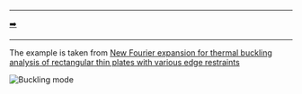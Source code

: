 ***
[➡️](../README.md "Next example")
***

The example is taken from [New Fourier expansion for thermal buckling analysis of rectangular thin plates with various edge restraints](https://doi.org/10.1007/s00419-023-02447-8)

![Buckling mode](buckling_mode_04.gif) 
